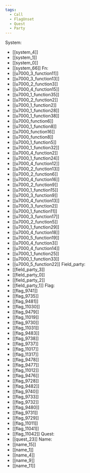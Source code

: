 ```yaml
---
tags:
  - Call
  - FlagUnset
  - Quest
  - Party
---
```

System:
- [[system_4]]
- [[system_1]]
- [[system_0]]
- [[system_66]]
Fn:
- [[u7000_3_function11]]
- [[u7000_3_function13]]
- [[u7000_2_function3]]
- [[u7000_4_function15]]
- [[u7000_1_function35]]
- [[u7000_2_function2]]
- [[u7000_1_function2]]
- [[u7000_1_function28]]
- [[u7000_1_function38]]
- [[u7000_function6]]
- [[u7000_1_function8]]
- [[u7000_function16]]
- [[u7000_function8]]
- [[u7000_1_function5]]
- [[u7000_1_function32]]
- [[u7000_4_function2]]
- [[u7000_1_function24]]
- [[u7000_4_function12]]
- [[u7000_2_function13]]
- [[u7000_2_function6]]
- [[u7000_4_function16]]
- [[u7000_2_function9]]
- [[u7000_1_function15]]
- [[u7000_3_function9]]
- [[u7000_4_function13]]
- [[u7000_3_function2]]
- [[u7000_1_function11]]
- [[u7000_3_function17]]
- [[u7000_2_function5]]
- [[u7000_1_function29]]
- [[u7000_4_function18]]
- [[u7000_5_function19]]
- [[u7000_4_function3]]
- [[u7000_4_function14]]
- [[u7000_1_function25]]
- [[u7000_1_function33]]
- [[u7000_5_function22]]
Field_party:
- [[field_party_3]]
- [[field_party_0]]
- [[field_party_2]]
- [[field_party_1]]
Flag:
- [[flag_9741]]
- [[flag_9735]]
- [[flag_9481]]
- [[flag_11030]]
- [[flag_9479]]
- [[flag_11019]]
- [[flag_9730]]
- [[flag_11031]]
- [[flag_9483]]
- [[flag_9738]]
- [[flag_9737]]
- [[flag_11017]]
- [[flag_11317]]
- [[flag_9478]]
- [[flag_9477]]
- [[flag_11012]]
- [[flag_9476]]
- [[flag_9728]]
- [[flag_9482]]
- [[flag_9740]]
- [[flag_9733]]
- [[flag_9732]]
- [[flag_9480]]
- [[flag_9731]]
- [[flag_9729]]
- [[flag_11011]]
- [[flag_11041]]
- [[flag_11042]]
Quest:
- [[quest_23]]
Name:
- [[name_15]]
- [[name_1]]
- [[name_4]]
- [[name_9]]
- [[name_11]]

